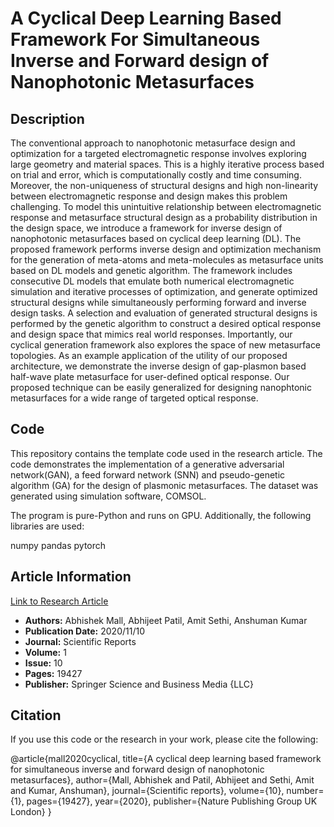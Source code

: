 # A Cyclical Deep Learning Based Framework For Simultaneous Inverse and Forward design of Nanophotonic Metasurfaces

## Description
The conventional approach to nanophotonic metasurface design and optimization for a targeted electromagnetic response involves exploring large geometry and material spaces. This is a highly iterative process based on trial and error, which is computationally costly and time consuming. Moreover, the non-uniqueness of structural designs and high non-linearity between electromagnetic response and design makes this problem challenging. To model this unintuitive relationship between electromagnetic response and metasurface structural design as a probability distribution in the design space, we introduce a framework for inverse design of nanophotonic metasurfaces based on cyclical deep learning (DL). The proposed framework performs inverse design and optimization mechanism for the generation of meta-atoms and meta-molecules as metasurface units based on DL models and genetic algorithm. The framework includes consecutive DL models that emulate both numerical electromagnetic simulation and iterative processes of optimization, and generate optimized structural designs while simultaneously performing forward and inverse design tasks. A selection and evaluation of generated structural designs is performed by the genetic algorithm to construct a desired optical response and design space that mimics real world responses. Importantly, our cyclical generation framework also explores the space of new metasurface topologies. As an example application of the utility of our proposed architecture, we demonstrate the inverse design of gap-plasmon based half-wave plate metasurface for user-defined optical response. Our proposed technique can be easily generalized for designing nanophtonic metasurfaces for a wide range of targeted optical response.

## Code
This repository contains the template code used in the research article. The code demonstrates the implementation of a generative adversarial network(GAN), a feed forward network (SNN) and pseudo-genetic algorithm (GA) for the design of plasmonic metasurfaces. The dataset was generated using simulation software, COMSOL.

The program is pure-Python and runs on GPU. Additionally, the following libraries are used:

numpy
pandas
pytorch

## Article Information

[Link to Research Article](https://www.nature.com/articles/s41598-020-76400-y)

- **Authors:** Abhishek Mall, Abhijeet Patil, Amit Sethi, Anshuman Kumar
- **Publication Date:** 2020/11/10
- **Journal:** Scientific Reports
- **Volume:** 1
- **Issue:** 10
- **Pages:** 19427
- **Publisher:** Springer Science and Business Media {LLC}


## Citation
If you use this code or the research in your work, please cite the following:


@article{mall2020cyclical,
  title={A cyclical deep learning based framework for simultaneous inverse and forward design of nanophotonic metasurfaces},
  author={Mall, Abhishek and Patil, Abhijeet and Sethi, Amit and Kumar, Anshuman},
  journal={Scientific reports},
  volume={10},
  number={1},
  pages={19427},
  year={2020},
  publisher={Nature Publishing Group UK London}
}

